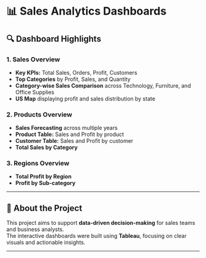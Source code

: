# 📊 Sales Analytics Dashboards

## 🔍 Dashboard Highlights

### 1. Sales Overview
- **Key KPIs:** Total Sales, Orders, Profit, Customers  
- **Top Categories** by Profit, Sales, and Quantity  
- **Category-wise Sales Comparison** across Technology, Furniture, and Office Supplies  
- **US Map** displaying profit and sales distribution by state  

### 2. Products Overview
- **Sales Forecasting** across multiple years  
- **Product Table:** Sales and Profit by product  
- **Customer Table:** Sales and Profit by customer  
- **Total Sales by Category**  

### 3. Regions Overview
- **Total Profit by Region**  
- **Profit by Sub-category**  

---

## 📁 About the Project

This project aims to support **data-driven decision-making** for sales teams and business analysts.  
The interactive dashboards were built using **Tableau**, focusing on clear visuals and actionable insights.

---

